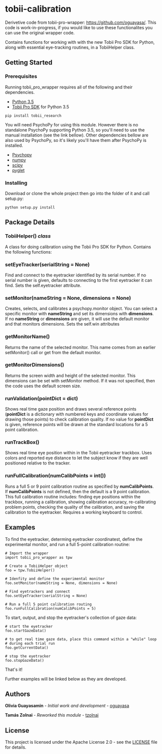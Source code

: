 # tobii-calibration

Derivetive code from tobii-pro-wrapper: https://github.com/oguayasa/. This code is work-in-progress,
if you would like to use these functionalites you can use the original wrapper code.

Contains functions for working with with the new Tobii Pro SDK for Python,
along with essential eye-tracking routines, in a TobiiHelper class.

## Getting Started

### Prerequisites
Running tobii_pro_wrapper requires all of the following and their dependencies. 

* [Python 3.5](https://www.python.org/downloads/)
* [Tobii Pro SDK](https://pypi.org/project/tobii-research/) for Python 3.5

```
pip install tobii_research
```
You will need PsychoPy for using this module. However there is no standalone PsychoPy
supporting Python 3.5, so you'll need to use the manual installation (see the link bellow).
Other dependencies bellow are also used by PsychoPy, so it's likely you'll have them after
PsychoPy is installed.

* [Psychopy](https://www.psychopy.org/installation.html#manual-install)
* [numpy](https://scipy.org/install.html)
* [scipy](https://scipy.org/install.html)
* [pyglet](https://pyglet.readthedocs.io/en/pyglet-1.3-maintenance/)

### Installing

Download or clone the whole project then go into the folder of it and call setup.py:

```
python setup.py install
```

## Package Details

### TobiiHelper() *class*
A class for doing calibration using the Tobii Pro SDK for Python. Contains the following functions:

### setEyeTracker(serialString = None)
Find and connect to the eyetracker identified by its serial number.
If no serial number is given, defaults to connecting to the first eyetracker it can find.
Sets the self.eyetracker attribute.

### setMonitor(nameString = None, dimensions = None)
Creates, selects, and calibrates a psychopy.monitor object. You can select a specific
monitor with **nameString** and set its dimensions with **dimensions**. If no **nameString** or 
**dimensions** are given, it will use the default monitor and that monitors dimensions. Sets the
self.win attributes

### getMonitorName()
Returns the name of the selected monitor. This name comes from an earlier setMonitor() call
or get from the default monitor.

### getMonitorDimensions()
Returns the screen width and height of the selected monitor. This dimensions can be set with setMonitor
method. If it was not specified, then the code uses the default screen size.

### runValidation(pointDict = dict)
Shows real time gaze position and draws several reference points (**pointDict** is a dictionary with numbered keys
and coordinate values for drawing those points) to check calibration quality. If no value for **pointDict** is given,
reference points will be drawn at the standard locations for a 5 point calibration.

### runTrackBox()
Shows real time eye position within in the Tobii eyetracker trackbox. Uses colors and reported eye distance to let
the subject know if they are well positioned relative to the tracker.

### runFullCalibration(numCalibPoints = int())
Runs a full 5 or 9 point calibration routine as specified by **numCalibPoints**. If **numCalibPoints** is not defined,
then the default is a 9 point calibration. This full calibration routine includes: finding eye positions within the trackbox,
running a calibration, showing calibration accuracy, re-calibrating problem points, checking the quality of the calibration, and
saving the calibration to the eyetracker. Requires a working keyboard to control. 

## Examples

To find the eyetracker, determing eyetracker coordinatest, define the experimental monitor, 
and run a full 5-point calibration routine:

```
# Import the wrapper
import tobii_pro_wrapper as tpw

# Create a TobiiHelper object
foo = tpw.TobiiHelper()

# Idenfity and define the experimental monitor
foo.setMonitor(nameString = None, dimensions = None)

# Find eyetrackers and connect
foo.setEyeTracker(serialString = None)

# Run a full 5 point calibration routing
foo.runFullCalibration(numCalibPoints = 5)

```

To start, output, and stop the eyetracker's collection of gaze data:

```
# start the eyetracker
foo.startGazeData()

# to get real time gaze data, place this command within a "while" loop 
# during each trial run
foo.getCurrentData()

# stop the eyetracker
foo.stopGazeData()

```

That's it!

Further examples will be linked below as they are developed.

## Authors

**Olivia Guayasamin** - *Initial work and development* - [oguayasa](https://github.com/oguayasa)

**Tamás Zolnai** - *Reworked this module* - [tzolnai](https://github.com/tzolnai)

## License

This project is licensed under the Apache License 2.0 - see the [LICENSE](https://github.com/tzolnai/tobii_calibration/blob/master/LICENSE.txt) file for details.



